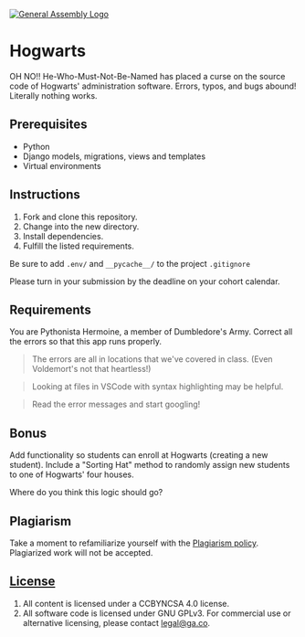 [![General Assembly Logo](https://camo.githubusercontent.com/1a91b05b8f4d44b5bbfb83abac2b0996d8e26c92/687474703a2f2f692e696d6775722e636f6d2f6b6538555354712e706e67)](https://generalassemb.ly/education/web-development-immersive)

# Hogwarts

OH NO!! He-Who-Must-Not-Be-Named has placed a curse on the source code of
Hogwarts' administration software. Errors, typos, and bugs abound! Literally
nothing works.

## Prerequisites

* Python
* Django models, migrations, views and templates
* Virtual environments

## Instructions

1. Fork and clone this repository.
1. Change into the new directory.
1. Install dependencies.
1. Fulfill the listed requirements.

Be sure to add `.env/` and `__pycache__/` to the project `.gitignore`

Please turn in your submission by the deadline on your cohort calendar.

## Requirements

You are Pythonista Hermoine, a member of Dumbledore's Army. Correct all the errors so that this app runs properly.

> The errors are all in locations that we've covered in class. (Even Voldemort's
> not that heartless!)

> Looking at files in VSCode with syntax highlighting may be helpful.

> Read the error messages and start googling!

## Bonus

Add functionality so students can enroll at Hogwarts (creating a new student).
Include a "Sorting Hat" method to randomly assign new students to one of
Hogwarts' four houses.

Where do you think this logic should go?

## Plagiarism

Take a moment to refamiliarize yourself with the [Plagiarism policy](https://git.generalassemb.ly/DC-WDI/Administrative/blob/master/plagiarism.md). Plagiarized work will not be accepted.

## [License](LICENSE)

1.  All content is licensed under a CC­BY­NC­SA 4.0 license.
1.  All software code is licensed under GNU GPLv3. For commercial use or
    alternative licensing, please contact legal@ga.co.
